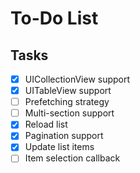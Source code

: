 # To-Do List

## Tasks

- [x] UICollectionView support
- [x] UITableView support
- [ ] Prefetching strategy
- [ ] Multi-section support
- [x] Reload list
- [x] Pagination support
- [x] Update list items
- [ ] Item selection callback
